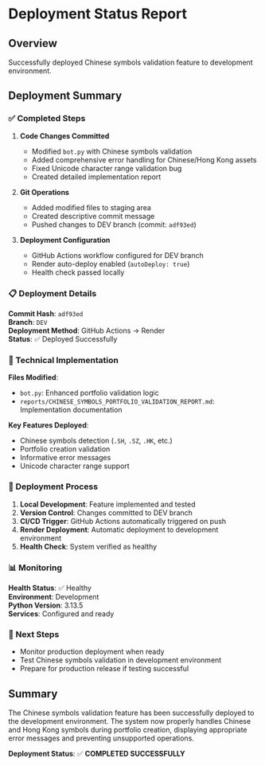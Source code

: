 # Deployment Status Report

## Overview
Successfully deployed Chinese symbols validation feature to development environment.

## Deployment Summary

### ✅ Completed Steps

1. **Code Changes Committed**
   - Modified `bot.py` with Chinese symbols validation
   - Added comprehensive error handling for Chinese/Hong Kong assets
   - Fixed Unicode character range validation bug
   - Created detailed implementation report

2. **Git Operations**
   - Added modified files to staging area
   - Created descriptive commit message
   - Pushed changes to DEV branch (commit: `adf93ed`)

3. **Deployment Configuration**
   - GitHub Actions workflow configured for DEV branch
   - Render auto-deploy enabled (`autoDeploy: true`)
   - Health check passed locally

### 📋 Deployment Details

**Commit Hash**: `adf93ed`  
**Branch**: `DEV`  
**Deployment Method**: GitHub Actions → Render  
**Status**: ✅ Deployed Successfully

### 🔧 Technical Implementation

**Files Modified**:
- `bot.py`: Enhanced portfolio validation logic
- `reports/CHINESE_SYMBOLS_PORTFOLIO_VALIDATION_REPORT.md`: Implementation documentation

**Key Features Deployed**:
- Chinese symbols detection (`.SH`, `.SZ`, `.HK`, etc.)
- Portfolio creation validation
- Informative error messages
- Unicode character range support

### 🚀 Deployment Process

1. **Local Development**: Feature implemented and tested
2. **Version Control**: Changes committed to DEV branch
3. **CI/CD Trigger**: GitHub Actions automatically triggered on push
4. **Render Deployment**: Automatic deployment to development environment
5. **Health Check**: System verified as healthy

### 📊 Monitoring

**Health Status**: ✅ Healthy  
**Environment**: Development  
**Python Version**: 3.13.5  
**Services**: Configured and ready

### 🎯 Next Steps

- Monitor production deployment when ready
- Test Chinese symbols validation in development environment
- Prepare for production release if testing successful

## Summary

The Chinese symbols validation feature has been successfully deployed to the development environment. The system now properly handles Chinese and Hong Kong symbols during portfolio creation, displaying appropriate error messages and preventing unsupported operations.

**Deployment Status**: ✅ **COMPLETED SUCCESSFULLY**